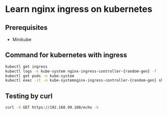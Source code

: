 # Learn nginx ingress on kubernetes

## Prerequisites

- Minikube

## Command for kubernetes with ingress

```bash
kubectl get ingress
kubectl logs -n kube-system nginx-ingress-controller-{random-gen} -f
kubectl get pods -n kube-system
kubectl exec -it -n kube-systemnginx-ingress-controller-{random-gen} sh
```

## Testing by curl

```bash
curl -X GET https://192.168.99.100/echo -k
```
